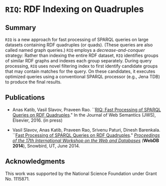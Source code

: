 # `RIQ`: RDF Indexing on Quadruples

## Summary

`RIQ` is a new approach for fast processing of SPARQL queries on large
datasets containing RDF quadruples (or quads). 
(These queries are also called named graph queries.)
`RIQ` employs a *decrease-and-conquer*
strategy: Rather than indexing the entire RDF dataset, `RIQ` identifies
groups of similar RDF graphs and indexes each group separately. During
query processing, `RIQ` uses novel filtering index to first identify
candidate groups that may contain matches for the query. On these
candidates, it executes optimized queries using a conventional SPARQL
processor (e.g., Jena TDB) to produce the final results.

## Publications

* Anas Katib, Vasil Slavov, Praveen Rao. ``[RIQ: Fast Processing of SPARQL Queries on RDF Quadruples](http://dx.doi.org/10.1016/j.websem.2016.03.005)." In the Journal of Web Semantics (JWS), Elsevier, 2016. (in press)

* Vasil Slavov, Anas Katib, Praveen Rao, Srivenu Paturi, Dinesh
Barenkala. ``[Fast Processing of SPARQL Queries on RDF Quadruples](http://arxiv.org/pdf/1506.01333v1.pdf)."
[*Proceedings of the 17th International Workshop on the Web and
Databases*](http://webdb2014.eecs.umich.edu/) (**WebDB 2014**),
Snowbird, UT, June 2014.


## Acknowledgments

This work was supported by the National Science Foundation under Grant No. 1115871.
